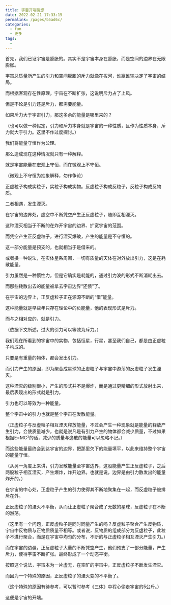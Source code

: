 ```yaml
---
title: 宇宙开端猜想
date: 2022-02-21 17:33:15
permalink: /pages/b5ad6c/
categories:
  - fun
  - 更多
tags:
  - 
---
```

首先，我们已证宇宙是膨胀的。其实不是宇宙本身在膨胀，而是空间的边界在无限膨胀。

宇宙总质量所产生的引力和空间膨胀的斥力就像在拔河，谁赢谁输决定了宇宙的结局。

而根据客观存在性原理，宇宙在不断扩张，这说明斥力占了上风。

但是不论是引力还是斥力，都需要能量。

如果斥力大于宇宙引力，那这多余的能量是哪里来的？

（也可以做一种假定，引力和斥力本身就是宇宙的一种性质，且作为性质本身，斥力就大于引力。这里不作过度探讨。）

 

我们将能量守恒作为公理。

那么造成现在这种情况就只有一种解释。

就是宇宙能量在宏观上守恒，而在微观上不守恒。

（微观上不守恒为抽象解释，勿作争论）

 

正虚粒子构成实粒子，实粒子构成实物。反虚粒子构成反粒子，反粒子构成反物质。

二者相遇，发生湮灭。

 

在宇宙的边界处，虚空中不断凭空产生正反虚粒子，随即互相湮灭。

这种湮灭相当于不断的在炸开宇宙的边界、扩宽宇宙的范围。

 

而凭空产生正反虚粒子，进行湮灭爆破，产生的能量是不守恒的。

这一部分能量是预支的，也就相当于是借来的。

 

或者换一种说法，在实体星系周围，一切有质量的天体在对外放出引力，这是在耗散能量。

引力虽然是一种惯性力，但是它确实是耗能的，通过引力波的形式不断消耗出去。

而那些耗散出去的能量被拿去宇宙边界“还债”了。

在宇宙的边界上，正反虚粒子正在源源不断的“借”能量。

 

这种能量就是早些年只存在理论中的负能量，他的表现形式是斥力。

而与之相对应的，就是引力。

（依据下文所述，过大的引力可以等效为斥力。）

 

我们现在所看到的宇宙中的实物，包括恒星，行星，甚至我们自己，都是由正虚粒子构成的。

只要是有重量的物体，都会发出引力。

 

而引力产生的原因，即为聚合成星球的正虚粒子与宇宙中游荡的反虚粒子发生湮灭。

这种湮灭的级别很小，产生的形式并不是爆炸，而是通过更精细的形式放射出来，最后表现出的形式就是引力。

 

引力也可以等效为一种能量。

整个宇宙中的引力也就是整个宇宙在发散能量。

（正虚粒子与反虚粒子相互湮灭释放能量，不过会产生一种现象就是能量的释放产生引力，会使质量减少，也就是说凡是有引力产生的物体都会减少质量，不过如果根据E=MC²的话，减少的质量与逸散的能量可以忽略不记。）

 

而这些能量最终会到达宇宙的边界，把那里欠下的能量填平，以此来维持整个宇宙的能量守恒。

（从另一角度上来讲，引力发散能量至宇宙边界，这股能量产生正反虚粒子，之后两股粒子相互湮灭，产生爆炸，炸开边界。也就是说，边界是由引力散发出的能量炸开的。）

 

在宇宙的中心处，正虚粒子产生的引力使得其不断地聚集在一起，而反虚粒子被排斥在外。

正反虚粒子的湮灭不平衡，从而让正虚粒子聚合成了无数的星球，反虚粒子在不断的游荡。

（这里有一个问题，正反虚粒子是同时同量产生的吗？反虚粒子聚合产生反物质，宇宙中反物质与正物质质量不相等。或者说，反物质的组成部分为反虚粒子，此粒子不进行聚合，而是在宇宙中均匀的分布，不断的与正虚粒子相互湮灭产生引力。）

 

而在宇宙的边疆，正反虚粒子大量的不断凭空产生，他们预支了一部分能量，产生斥力，使得宇宙不断扩张。最终形成了一个动态平衡。

 

按照这个说法，宇宙本为一片虚无，在空旷的宇宙中，正反虚粒子不断发生湮灭。

而因为一个特殊的原因，正反虚粒子的湮灭变的不平衡了。

（这个特殊的原因有待参考，可以暂时参考《三体》中程心偷走宇宙的5公斤。）

 

这便是宇宙的开端。

 